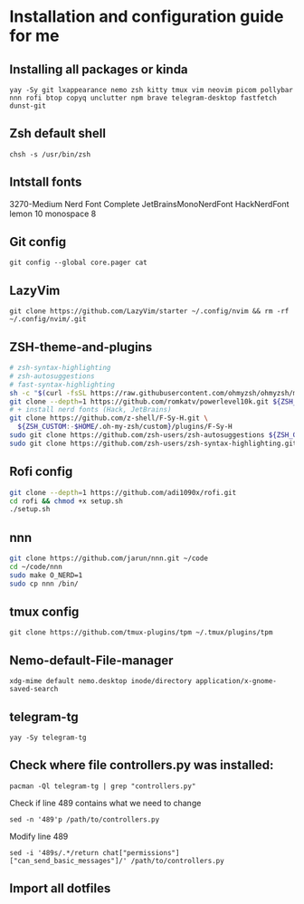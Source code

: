 # Installation and configuration guide for me
## Installing all packages or kinda

`yay -Sy git lxappearance nemo zsh kitty tmux vim neovim picom pollybar nnn rofi btop copyq unclutter npm brave telegram-desktop fastfetch dunst-git`

## Zsh default shell

`chsh -s /usr/bin/zsh`

## Intstall fonts

3270-Medium Nerd Font Complete
JetBrainsMonoNerdFont
HackNerdFont
lemon 10
monospace 8

## Git config

`git config --global core.pager cat`

## LazyVim

`git clone https://github.com/LazyVim/starter ~/.config/nvim && rm -rf ~/.config/nvim/.git`

## ZSH-theme-and-plugins
```bash
# zsh-syntax-highlighting 
# zsh-autosuggestions 
# fast-syntax-highlighting 
sh -c "$(curl -fsSL https://raw.githubusercontent.com/ohmyzsh/ohmyzsh/master/tools/install.sh)"
git clone --depth=1 https://github.com/romkatv/powerlevel10k.git ${ZSH_CUSTOM:-$HOME/.oh-my-zsh/custom}/themes/powerlevel10k
# + install nerd fonts (Hack, JetBrains)
git clone https://github.com/z-shell/F-Sy-H.git \
  ${ZSH_CUSTOM:-$HOME/.oh-my-zsh/custom}/plugins/F-Sy-H 
sudo git clone https://github.com/zsh-users/zsh-autosuggestions ${ZSH_CUSTOM:-~/.oh-my-zsh/custom}/plugins/zsh-autosuggestions
sudo git clone https://github.com/zsh-users/zsh-syntax-highlighting.git ${ZSH_CUSTOM:-~/.oh-my-zsh/custom}/plugins/zsh-syntax-highlighting
```
## Rofi config
```bash
git clone --depth=1 https://github.com/adi1090x/rofi.git
cd rofi && chmod +x setup.sh
./setup.sh
```
## nnn
```bash
git clone https://github.com/jarun/nnn.git ~/code
cd ~/code/nnn
sudo make O_NERD=1
sudo cp nnn /bin/
```
## tmux config

`git clone https://github.com/tmux-plugins/tpm ~/.tmux/plugins/tpm`

## Nemo-default-File-manager

`xdg-mime default nemo.desktop inode/directory application/x-gnome-saved-search`

## telegram-tg

`yay -Sy telegram-tg`

## Check where file controllers.py was installed:

`pacman -Ql telegram-tg | grep "controllers.py"`

Check if line 489 contains what we need to change

`sed -n '489'p /path/to/controllers.py`

Modify line 489

`sed -i '489s/.*/return chat["permissions"]["can_send_basic_messages"]/' /path/to/controllers.py`

## Import all dotfiles
